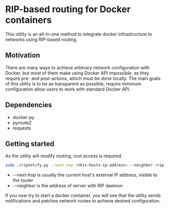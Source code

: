 # RIP-based routing for Docker containers

This utility is an all-in-one method to integrate docker infrastructure
to networks using RIP-based routing.

## Motivation

There are many ways to achieve arbitrary network configuration with Docker, but
most of them make using Docker API impossible, as they require pre- and
post-actions, which must be done locally. The main goals of this utility is to
be as transparent as possible, require minimum configuration allow users to
work with standard Docker API.

## Dependencies

- docker-py
- pyroute2
- requests

## Getting started

As the utility will modify routing, root access is required.

```bash
sudo ./ripnotify.py --next-hop <this-hosts-ip-address> --neighbor <rip-server>
```

* --next-hop is usually the current host's external IP address, visible to the router
* --neighbor is the address of server with RIP daemon

If you now try to start a docker container, you will see that the utility sends
notifications and patches network routes to achieve desired configuration.
